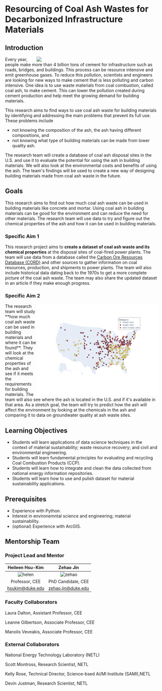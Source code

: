 # Resourcing of Coal Ash Wastes for Decarbonized Infrastructure Materials

## Introduction

<img src='https://bigdata.duke.edu/wp-content/uploads/2022/12/coalash-980x735.jpg' style='float:right; width:400px; height:300 px'/>
Every year, people make more than 4 billion tons of cement for infrastructure such as roads, bridges, and buildings. This process can be resource intensive and emit greenhouse gases. To reduce this pollution, scientists and engineers are looking for new ways to make cement that is less polluting and carbon intensive. One idea is to use waste materials from coal combustion, called coal ash, to make cement. This can lower the pollution created during cement production and help meet the growing demand for building materials.

This research aims to find ways to use coal ash waste for building materials by identifying and addressing the main problems that prevent its full use. These problems include 
- not knowing the composition of the ash, the ash having different compositions, and 
- not knowing what type of building materials can be made from lower quality ash. 

The research team will create a database of coal ash disposal sites in the U.S. and use it to evaluate the potential for using the ash in building materials. We will also look at the environmental costs and benefits of using the ash. The team's findings will be used to create a new way of designing building materials made from coal ash waste in the future.

## Goals

This research aims to find out how much coal ash waste can be used in building materials like concrete and mortar. Using coal ash in building materials can be good for the environment and can reduce the need for other materials. The research team will use data to try and figure out the chemical properties of the ash and how it can be used in building materials.

### Specific Aim 1

This research project aims to **create a dataset of coal ash waste and its chemical properties** at the disposal sites of coal-fired power plants. The team will use data from a database called the [Carbon Ore Resources Database (CORD)](https://www.arcgis.com/apps/dashboards/925daa29f2ed44fb808b1d388689b382) and other sources to gather information on coal resources, production, and shipments to power plants. The team will also include historical data dating back to the 1970s to get a more complete picture of the coal ash waste. The team may also share the updated dataset in an article if they make enough progress.

### Specific Aim 2

<img src='pics/map_ca.png' style='float:right; width:400px; height:300 px'/>
The research team will study **how much coal ash waste can be used in building materials and where it can be found**. They will look at the chemical properties of the ash and see if it meets the requirements for building materials. The team will also see where the ash is located in the U.S. and if it's available in that area. As a stretch goal, the team will try to predict how the ash will affect the environment by looking at the chemicals in the ash and comparing it to data on groundwater quality at ash waste sites.

## Learning Objectives

- Students will learn applications of data science techniques in the context of material sustainability; waste resource recovery; and civil and environmental engineering.
- Students will learn fundamental principles for evaluating and recycling Coal Combustion Products (CCP).
- Students will learn how to integrate and clean the data collected from national energy information repositories.
- Students will learn how to use and pulish dataset for material sustainability applications.

## Prerequisites

- Experience with Python.
- Interest in environemntal science and engineering; material sustainability. 
- (optional) Experience with ArcGIS.

## Mentorship Team

### Project Lead and Mentor

|                                                      Heileen Hsu-Kim                                                      |                                                 Zehao Jin                                                  |
|:-------------------------------------------------------------------------------------------------------------------------:|:----------------------------------------------------------------------------------------------------------:|
| ![helen](http://hsukim.pratt.duke.edu/sites/hsukim.pratt.duke.edu/files/images/11921_hsu_kim_helen002%20%281200px%29.jpg) | ![zehao](http://hsukim.pratt.duke.edu/sites/hsukim.pratt.duke.edu/files/images/Zehao1%28portrait%29_0.jpg) |
|                                                      Professor, CEE                                                       |                                             PhD Candidate, CEE                                             |
|                                            [hsukim@duke.edu](hsukim@duke.edu)                                             |                                  [zehao.jin@duke.edu](zehao.jin@duke.edu)                                  |

### Faculty Collaborators

Laura Dalton, Assistant Professor, CEE

Leanne Gilbertson, Associate Professor, CEE

Manolis Veveakis, Associate Professor, CEE

### External Collaborators

National Energy Technology Laboratory (NETL)

Scott Montross, Research Scientist, NETL

Kelly Rose, Technical Director, Science-bsed Ai/Ml Institute (SAMI),NETL

Devin Justman, Research Scientist, NETL
